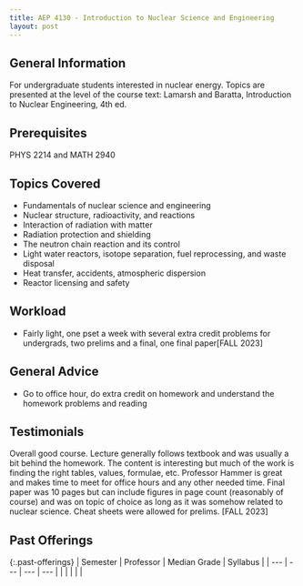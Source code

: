 ```yaml
---
title: AEP 4130 - Introduction to Nuclear Science and Engineering
layout: post
---
```


<link rel="stylesheet" href="/main.css">

## General Information

For undergraduate students interested in nuclear energy. Topics are presented at the level of the course text: Lamarsh and Baratta, 
Introduction to Nuclear Engineering, 4th ed.

## Prerequisites

PHYS 2214 and MATH 2940

## Topics Covered

 - Fundamentals of nuclear science and engineering
 - Nuclear structure, radioactivity, and reactions
 - Interaction of radiation with matter
 - Radiation protection and shielding
 - The neutron chain reaction and its control
 - Light water reactors, isotope separation, fuel reprocessing, and waste disposal
 - Heat transfer, accidents, atmospheric dispersion
 - Reactor licensing and safety

## Workload
- Fairly light, one pset a week with several extra credit problems for undergrads, two prelims and a final, one final paper[FALL 2023]

## General Advice
- Go to office hour, do extra credit on homework and understand the homework problems and reading 


## Testimonials
Overall good course. Lecture generally follows textbook and was usually a bit behind the homework. The content is interesting but much of the work is finding the right tables, values, formulae, etc. Professor Hammer is great and makes time to meet for office hours and any other needed time. Final paper was 10 pages but can include figures in page count (reasonably of course) and was on topic of choice as long as it was somehow related to nuclear science. Cheat sheets were allowed for prelims. [FALL 2023]


## Past Offerings

{:.past-offerings}
| Semester | Professor | Median Grade | Syllabus |
| --- | --- | --- | --- |
|  |  |  |  |
